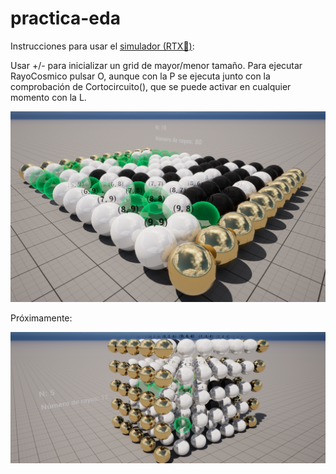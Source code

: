 # practica-eda

Instrucciones para usar el [simulador (RTX🤯)](https://uvaes-my.sharepoint.com/:u:/g/personal/daniel_garcia22_estudiantes_uva_es/EdpeRgacOLVJj8mSAvjfyJEB9ItaQOrcIdJ6N8EN3hVUEA?e=k3Ad71): 

Usar +/- para inicializar un grid de mayor/menor tamaño. Para ejecutar RayoCosmico pulsar O, aunque con la P se ejecuta junto con la comprobación de Cortocircuito(), que se puede activar en cualquier momento con la L.

![image](https://github.com/cardstdani/practica-eda/blob/main/ProjectEDA/Untitled.png)

Próximamente:

![image](https://github.com/cardstdani/practica-eda/blob/main/ProjectEDA/Untitled2.png)
